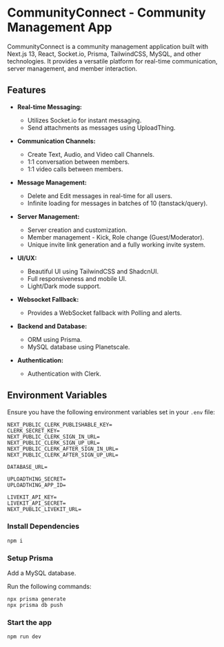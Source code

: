 # CommunityConnect - Community Management App

CommunityConnect is a community management application built with Next.js 13, React, Socket.io, Prisma, TailwindCSS, MySQL, and other technologies. It provides a versatile platform for real-time communication, server management, and member interaction.

## Features

- **Real-time Messaging:**
  - Utilizes Socket.io for instant messaging.
  - Send attachments as messages using UploadThing.

- **Communication Channels:**
  - Create Text, Audio, and Video call Channels.
  - 1:1 conversation between members.
  - 1:1 video calls between members.

- **Message Management:**
  - Delete and Edit messages in real-time for all users.
  - Infinite loading for messages in batches of 10 (tanstack/query).

- **Server Management:**
  - Server creation and customization.
  - Member management - Kick, Role change (Guest/Moderator).
  - Unique invite link generation and a fully working invite system.

- **UI/UX:**
  - Beautiful UI using TailwindCSS and ShadcnUI.
  - Full responsiveness and mobile UI.
  - Light/Dark mode support.

- **Websocket Fallback:**
  - Provides a WebSocket fallback with Polling and alerts.

- **Backend and Database:**
  - ORM using Prisma.
  - MySQL database using Planetscale.

- **Authentication:**
  - Authentication with Clerk.

## Environment Variables

Ensure you have the following environment variables set in your `.env` file:

```env
NEXT_PUBLIC_CLERK_PUBLISHABLE_KEY=
CLERK_SECRET_KEY=
NEXT_PUBLIC_CLERK_SIGN_IN_URL=
NEXT_PUBLIC_CLERK_SIGN_UP_URL=
NEXT_PUBLIC_CLERK_AFTER_SIGN_IN_URL=
NEXT_PUBLIC_CLERK_AFTER_SIGN_UP_URL=

DATABASE_URL=

UPLOADTHING_SECRET=
UPLOADTHING_APP_ID=

LIVEKIT_API_KEY=
LIVEKIT_API_SECRET=
NEXT_PUBLIC_LIVEKIT_URL=
```
### Install Dependencies

```shell
npm i
```

### Setup Prisma

Add a MySQL database.

Run the following commands:

```shell
npx prisma generate
npx prisma db push

```

### Start the app

```shell
npm run dev
```
